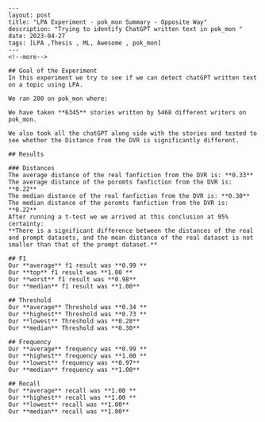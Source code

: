 
    ---
    layout: post
    title: "LPA Experiment - pok_mon Summary - Opposite Way"
    description: "Trying to identify ChatGPT written text in pok_mon "
    date: 2023-04-27
    tags: [LPA ,Thesis , ML, Awesome , pok_mon]
    ---
    <!--more-->
    
    ## Goal of the Experiment
    In this experiment we try to see if we can detect chatGPT written text on a topic using LPA.
    
    We ran 200 on pok_mon where:

    We have taken **6345** stories written by 5468 different writers on pok_mon.

    We also took all the chatGPT along side with the stories and tested to see whether the Distance from the DVR is significantly different.
    
    ## Results

    ### Distances
    The average distance of the real fanfiction from the DVR is: **0.33**
    The average distance of the poromts fanfiction from the DVR is: **0.22**
    The median distance of the real fanfiction from the DVR is: **0.30**
    The median distance of the poromts fanfiction from the DVR is: **0.22**
    After running a t-test we we arrived at this conclusion at 95% certainty:
    **There is a significant difference between the distances of the real and prompt datasets, and the mean distance of the real dataset is not smaller than that of the prompt dataset.**

    ## F1
    Our **average** f1 result was **0.99 **
    Our **top** f1 result was **1.00 **
    Our **worst** f1 result was **0.98**
    Our **median** f1 result was **1.00**
    
    ## Threshold
    Our **average** Threshold was **0.34 **
    Our **highest** Threshold was **0.73 **
    Our **lowest** Threshold was **0.28**
    Our **median** Threshold was **0.30**
    
    ## Frequency
    Our **average** frequency was **0.99 **
    Our **highest** frequency was **1.00 **
    Our **lowest** frequency was **0.97**
    Our **median** frequency was **1.00**
    
    ## Recall
    Our **average** recall was **1.00 **
    Our **highest** recall was **1.00 **
    Our **lowest** recall was **1.00**
    Our **median** recall was **1.00**

    